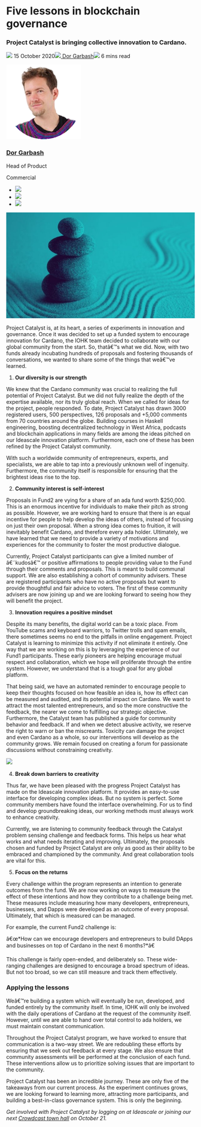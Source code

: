 # Five lessons in blockchain governance
### **Project Catalyst is bringing collective innovation to Cardano.**
![](img/2020-10-15-five-lessons-in-blockchain-governance.002.png) 15 October 2020![](img/2020-10-15-five-lessons-in-blockchain-governance.002.png)[ Dor Garbash](/en/blog/authors/dor-garbash/page-1/)![](img/2020-10-15-five-lessons-in-blockchain-governance.003.png) 6 mins read

![Dor Garbash](img/2020-10-15-five-lessons-in-blockchain-governance.004.png)[](/en/blog/authors/dor-garbash/page-1/)
### [**Dor Garbash**](/en/blog/authors/dor-garbash/page-1/)
Head of Product

Commercial

- ![](img/2020-10-15-five-lessons-in-blockchain-governance.005.png)[](https://linkedin.com/in/garbash "LinkedIn")
- ![](img/2020-10-15-five-lessons-in-blockchain-governance.006.png)[](https://twitter.com/garbash "Twitter")
- ![](img/2020-10-15-five-lessons-in-blockchain-governance.007.png)[](https://github.com/Garbash "GitHub")

![Five lessons in blockchain governance](img/2020-10-15-five-lessons-in-blockchain-governance.008.jpeg)

Project Catalyst is, at its heart, a series of experiments in innovation and governance. Once it was decided to set up a funded system to encourage innovation for Cardano, the IOHK team decided to collaborate with our global community from the start. So, thatâ€™s what we did. Now, with two funds already incubating hundreds of proposals and fostering thousands of conversations, we wanted to share some of the things that weâ€™ve learned.

1. **Our diversity is our strength**

We knew that the Cardano community was crucial to realizing the full potential of Project Catalyst. But we did not fully realize the depth of the expertise available, nor its truly global reach. When we called for ideas for the project, people responded. To date, Project Catalyst has drawn 3000 registered users, 500 perspectives, 126 proposals and +5,000 comments from 70 countries around the globe. Building courses in Haskell engineering, boosting decentralized technology in West Africa, podcasts and blockchain applications in many fields are among the ideas pitched on our Ideascale innovation platform. Furthermore, each one of these has been refined by the Project Catalyst community. 

With such a worldwide community of entrepreneurs, experts, and specialists, we are able to tap into a previously unknown well of ingenuity. Furthermore, the community itself is responsible for ensuring that the brightest ideas rise to the top. 

2. **Community interest is self-interest**

Proposals in Fund2 are vying for a share of an ada fund worth $250,000. This is an enormous incentive for individuals to make their pitch as strong as possible. However, we are working hard to ensure that there is an equal incentive for people to help develop the ideas of others, instead of focusing on just their own proposal. When a strong idea comes to fruition, it will inevitably benefit Cardano, and therefore every ada holder. Ultimately, we have learned that we need to provide a variety of motivations and experiences for the community to foster the most productive dialogue.

Currently, Project Catalyst participants can give a limited number of â€˜kudosâ€™ or positive affirmations to people providing value to the Fund through their comments and proposals. This is meant to build communal support. We are also establishing a cohort of community advisers. These are registered participants who have no active proposals but want to provide thoughtful and fair advice to voters. The first of these community advisers are now joining up and we are looking forward to seeing how they will benefit the project. 

3. **Innovation requires a positive mindset**

Despite its many benefits, the digital world can be a toxic place. From YouTube scams and keyboard warriors, to Twitter trolls and spam emails, there sometimes seems no end to the pitfalls in online engagement. Project Catalyst is learning to minimize this activity if not eliminate it entirely. One way that we are working on this is by leveraging the experience of our Fund1 participants. These early pioneers are helping encourage mutual respect and collaboration, which we hope will proliferate through the entire system. However, we understand that is a tough goal for any global platform.

That being said, we have an automated reminder to encourage people to keep their thoughts focused on how feasible an idea is, how its effect can be measured and audited, and its potential impact on Cardano. We want to attract the most talented entrepreneurs, and so the more constructive the feedback, the nearer we come to fulfilling our strategic objective. Furthermore, the Catalyst team has published a guide for community behavior and feedback. If and when we detect abusive activity, we reserve the right to warn or ban the miscreants. Toxicity can damage the project and even Cardano as a whole, so our interventions will develop as the community grows. We remain focused on creating a forum for passionate discussions without constraining creativity.

![](img/2020-10-15-five-lessons-in-blockchain-governance.009.png)

4. **Break down barriers to creativity**

Thus far, we have been pleased with the progress Project Catalyst has made on the Ideascale innovation platform. It provides an easy-to-use interface for developing complex ideas. But no system is perfect. Some community members have found the interface overwhelming. For us to find and develop groundbreaking ideas, our working methods must always work to enhance creativity.

Currently, we are listening to community feedback through the Catalyst problem sensing challenge and feedback forms. This helps us hear what works and what needs iterating and improving. Ultimately, the proposals chosen and funded by Project Catalyst are only as good as their ability to be embraced and championed by the community. And great collaboration tools are vital for this.

5. **Focus on the returns**

Every challenge within the program represents an intention to generate outcomes from the fund. We are now working on ways to measure the effect of these intentions and how they contribute to a challenge being met. These measures include measuring how many developers, entrepreneurs, businesses, and Dapps were developed as an outcome of every proposal. Ultimately, that which is measured can be managed.

For example, the current Fund2 challenge is:

â€œ*How can we encourage developers and entrepreneurs to build DApps and businesses on top of Cardano in the next 6 months?*â€

This challenge is fairly open-ended, and deliberately so. These wide-ranging challenges are designed to encourage a broad spectrum of ideas. But not too broad, so we can still measure and track them effectively.
### **Applying the lessons**
Weâ€™re building a system which will eventually be run, developed, and funded entirely by the community itself. In time, IOHK will only be involved with the daily operations of Cardano at the request of the community itself. However, until we are able to hand over total control to ada holders, we must maintain constant communication.

Throughout the Project Catalyst program, we have worked to ensure that communication is a two-way street. We are redoubling these efforts by ensuring that we seek out feedback at every stage. We also ensure that community assessments will be performed at the conclusion of each fund. These interventions allow us to prioritize solving issues that are important to the community.

Project Catalyst has been an incredible journey. These are only five of the takeaways from our current process. As the experiment continues grows, we are looking forward to learning more, attracting more participants, and building a best-in-class governance system. This is only the beginning. 

*Get involved with Project Catalyst by logging on at Ideascale or joining our next [Crowdcast town hall](https://www.crowdcast.io/e/project-catalyst-weekly-3) on October 21.*
